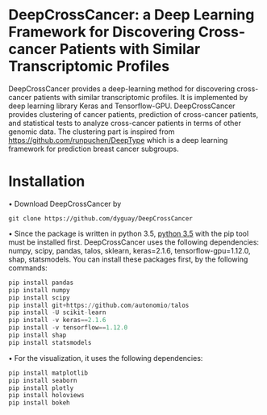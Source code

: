 # DeepCrossCancer: a Deep Learning Framework for Discovering Cross-cancer Patients with Similar Transcriptomic Profiles
DeepCrossCancer provides a deep-learning method for discovering cross-cancer patients with similar transcriptomic profiles. It is implemented by deep learning library Keras and Tensorflow-GPU. DeepCrossCancer provides clustering of cancer patients, prediction of cross-cancer patients, and statistical tests to analyze cross-cancer patients in terms of other genomic data. The clustering part is inspired from https://github.com/runpuchen/DeepType which is a deep learning framework for prediction breast cancer subgroups.
# Installation
•	Download DeepCrossCancer by
```
git clone https://github.com/dyguay/DeepCrossCancer
```
•	Since the package is written in python 3.5, [python 3.5](https://www.python.org/downloads/) with the pip tool must be installed first. DeepCrossCancer uses the following dependencies: numpy, scipy, pandas, talos, sklearn, keras=2.1.6, tensorflow-gpu=1.12.0, shap, statsmodels. You can install these packages first, by the following commands:
```python
pip install pandas
pip install numpy
pip install scipy
pip install git+https://github.com/autonomio/talos
pip install -U scikit-learn
pip install -v keras==2.1.6
pip install -v tensorflow==1.12.0
pip install shap
pip install statsmodels
```
•	For the visualization, it uses the following dependencies:
```python
pip install matplotlib
pip install seaborn
pip install plotly
pip install holoviews
pip install bokeh
```
